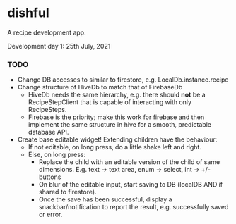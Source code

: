 # dishful

A recipe development app.

Development day 1: 25th July, 2021

### TODO
- Change DB accesses to similar to firestore, e.g. LocalDb.instance.recipe
- Change structure of HiveDb to match that of FirebaseDb
    - HiveDb needs the same hierarchy, e.g. there should **not** be a RecipeStepClient
     that is capable of interacting with only RecipeSteps.
    - Firebase is the priority; make this work for firebase and then implement the same
      structure in hive for a smooth, predictable database API.
- Create base editable widget! Extending children have the behaviour:
    - If not editable, on long press, do a little shake left and right.
    - Else, on long press:
        - Replace the child with an editable version of the child of same 
          dimensions. E.g. text -> text area, enum -> select, int -> +/- buttons
        - On blur of the editable input, start saving to DB (localDB AND if
          shared to firestore).
        - Once the save has been successful, display a snackbar/notification to
          report the result, e.g. successfully saved or error.

